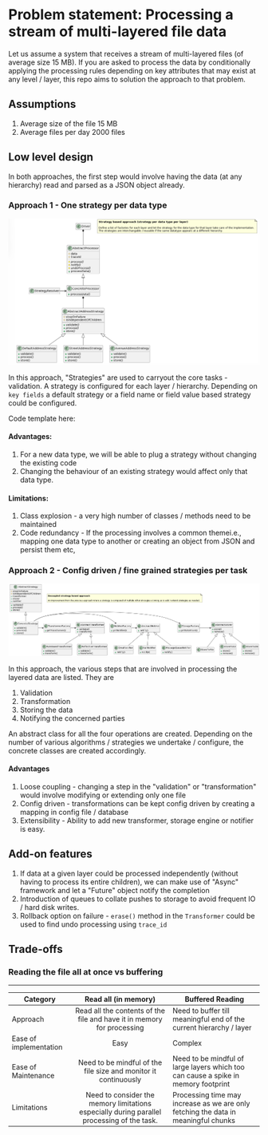# Problem statement: Processing a stream of multi-layered file data
Let us assume a system that receives a stream of multi-layered files (of average size 15 MB). If you are asked to process the data by conditionally applying the processing rules depending on key attributes that may exist at any level / layer, this repo aims to solution the approach to that problem.

## Assumptions
1. Average size of the file 15 MB
2. Average files per day 2000 files

## Low level design
In both approaches, the first step would involve having the data (at any hierarchy) read and parsed as a JSON object already.

### Approach 1 - One strategy per data type
![Class diagram](./resources/strategy-based-approach.png "Class diagram")

In this approach, "Strategies" are used to carryout the core tasks - validation.
A strategy is configured for each layer / hierarchy. Depending on `key fields` a default strategy or a field name or field value based strategy could be configured.

Code template here:  
#### Advantages:
1. For a new data type, we will be able to plug a strategy without changing the existing code
2. Changing the behaviour of an existing strategy would affect only that data type.

#### Limitations:
1. Class explosion - a very high number of classes / methods need to be maintained
2. Code redundancy - If the processing involves a common themei.e., mapping one data type to another or creating an object from JSON and persist them etc, 


### Approach 2 - Config driven / fine grained strategies per task
![decoupled-strategy-based-approach](./resources/decoupled-strategy-based-approach.png "Class diagram")

In this approach, the various steps that are involved in processing the layered data are listed. They are
1. Validation
2. Transformation 
3. Storing the data
4. Notifying the concerned parties

An abstract class for all the four operations are created.
Depending on the number of various algorithms / strategies we undertake / configure, the concrete classes are created accordingly.

#### Advantages
1. Loose coupling - changing a step in the "validation" or "transformation" would involve modifying or extending only one file
2. Config driven - transformations can be kept config driven by creating a mapping in config file / database
3. Extensibility - Ability to add new transformer, storage engine or notifier is easy.

## Add-on features
1. If data at a given layer could be processed independently (without having to process its entire children), we can make use of "Async" framework and let a "Future" object notify the completion
2. Introduction of queues to collate pushes to storage to avoid frequent IO / hard disk writes.
3. Rollback option on failure - `erase()` method in the `Transformer` could be used to find undo processing using `trace_id`

## Trade-offs

### Reading the file all at once vs buffering

-------
| Category                                                                   | Read all (in memory) | Buffered Reading |
|-----------------------------------------------------------------------------|:-----:| ---- |
| Approach | Read all the contents of the file and have it in memory for processing | Need to buffer till meaningful end of the current hierarchy / layer |
| Ease of implementation | Easy | Complex |
| Ease of Maintenance | Need to be mindful of the file size and monitor it continuously | Need to be mindful of large layers which too can cause a spike in memory footprint |
| Limitations | Need to consider the memory limitations especially during parallel processing of the task. |  Processing time may increase as we are only fetching the data in meaningful chunks|

